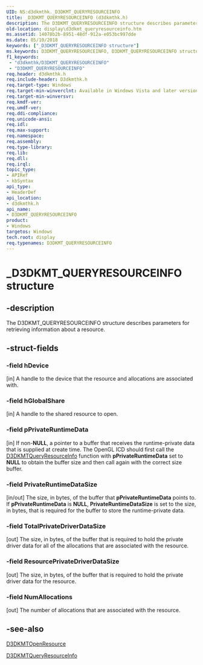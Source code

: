 ```yaml
---
UID: NS:d3dkmthk._D3DKMT_QUERYRESOURCEINFO
title: _D3DKMT_QUERYRESOURCEINFO (d3dkmthk.h)
description: The D3DKMT_QUERYRESOURCEINFO structure describes parameters for retrieving information about a resource.
old-location: display\d3dkmt_queryresourceinfo.htm
ms.assetid: 14078b2b-8951-48df-912a-e053bc997dde
ms.date: 05/10/2018
keywords: ["_D3DKMT_QUERYRESOURCEINFO structure"]
ms.keywords: D3DKMT_QUERYRESOURCEINFO, D3DKMT_QUERYRESOURCEINFO structure [Display Devices], OpenGL_Structs_1bab95d7-d3a4-4380-939f-bca4e2d98478.xml, _D3DKMT_QUERYRESOURCEINFO, d3dkmthk/D3DKMT_QUERYRESOURCEINFO, display.d3dkmt_queryresourceinfo
f1_keywords:
 - "d3dkmthk/D3DKMT_QUERYRESOURCEINFO"
 - "D3DKMT_QUERYRESOURCEINFO"
req.header: d3dkmthk.h
req.include-header: D3dkmthk.h
req.target-type: Windows
req.target-min-winverclnt: Available in Windows Vista and later versions of the Windows operating systems.
req.target-min-winversvr: 
req.kmdf-ver: 
req.umdf-ver: 
req.ddi-compliance: 
req.unicode-ansi: 
req.idl: 
req.max-support: 
req.namespace: 
req.assembly: 
req.type-library: 
req.lib: 
req.dll: 
req.irql: 
topic_type:
- APIRef
- kbSyntax
api_type:
- HeaderDef
api_location:
- d3dkmthk.h
api_name:
- D3DKMT_QUERYRESOURCEINFO
product:
- Windows
targetos: Windows
tech.root: display
req.typenames: D3DKMT_QUERYRESOURCEINFO
---
```


# _D3DKMT_QUERYRESOURCEINFO structure


## -description


The D3DKMT_QUERYRESOURCEINFO structure describes parameters for retrieving information about a resource.


## -struct-fields




### -field hDevice

[in] A handle to the device that the resource and allocations are associated with.


### -field hGlobalShare

[in] A handle to the shared resource to open.


### -field pPrivateRuntimeData

[in] If non-<b>NULL</b>, a pointer to a buffer that receives the runtime-private data that is supplied at create time. The OpenGL ICD should first call the <a href="https://docs.microsoft.com/windows-hardware/drivers/ddi/d3dkmthk/nf-d3dkmthk-d3dkmtqueryresourceinfo">D3DKMTQueryResourceInfo</a> function with <b>pPrivateRuntimeData</b> set to <b>NULL</b> to obtain the buffer size and then call again with the correct size buffer. 


### -field PrivateRuntimeDataSize

[in/out] The size, in bytes, of the buffer that <b>pPrivateRuntimeData</b> points to. If <b>pPrivateRuntimeData</b> is <b>NULL</b>, <b>PrivateRuntimeDataSize</b> is set to the size, in bytes, that is required for the buffer to store the runtime-private data.


### -field TotalPrivateDriverDataSize

[out] The size, in bytes, of the buffer that is required to hold the private driver data for all of the allocations that are associated with the resource.


### -field ResourcePrivateDriverDataSize

[out] The size, in bytes, of the buffer that is required to hold the private driver data for the resource.


### -field NumAllocations

[out] The number of allocations that are associated with the resource.


## -see-also




<a href="https://docs.microsoft.com/windows-hardware/drivers/ddi/d3dkmthk/nf-d3dkmthk-d3dkmtopenresource">D3DKMTOpenResource</a>



<a href="https://docs.microsoft.com/windows-hardware/drivers/ddi/d3dkmthk/nf-d3dkmthk-d3dkmtqueryresourceinfo">D3DKMTQueryResourceInfo</a>
 

 

